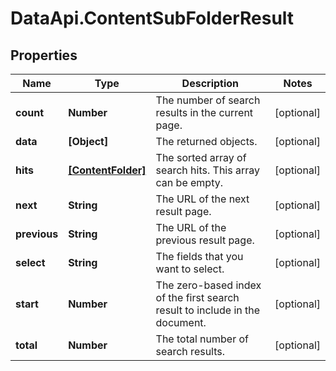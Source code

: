 # DataApi.ContentSubFolderResult

## Properties
Name | Type | Description | Notes
------------ | ------------- | ------------- | -------------
**count** | **Number** | The number of search results in the current page. | [optional] 
**data** | **[Object]** | The returned objects. | [optional] 
**hits** | [**[ContentFolder]**](ContentFolder.md) | The sorted array of search hits. This array can be empty. | [optional] 
**next** | **String** | The URL of the next result page. | [optional] 
**previous** | **String** | The URL of the previous result page. | [optional] 
**select** | **String** | The fields that you want to select. | [optional] 
**start** | **Number** | The zero-based index of the first search result to include in the document. | [optional] 
**total** | **Number** | The total number of search results. | [optional] 
